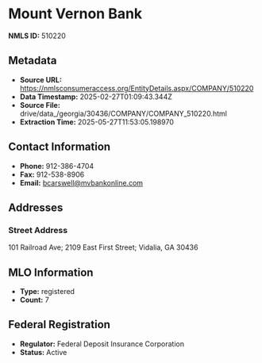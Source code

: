 # Mount Vernon Bank

**NMLS ID:** 510220

## Metadata
- **Source URL:** https://nmlsconsumeraccess.org/EntityDetails.aspx/COMPANY/510220
- **Data Timestamp:** 2025-02-27T01:09:43.344Z
- **Source File:** drive/data_/georgia/30436/COMPANY/COMPANY_510220.html
- **Extraction Time:** 2025-05-27T11:53:05.198970

## Contact Information
- **Phone:** 912-386-4704
- **Fax:** 912-538-8906
- **Email:** bcarswell@mvbankonline.com

## Addresses
### Street Address
101 Railroad Ave; 2109 East First Street; Vidalia, GA 30436

## MLO Information
- **Type:** registered
- **Count:** 7

## Federal Registration
- **Regulator:** Federal Deposit Insurance Corporation
- **Status:** Active
